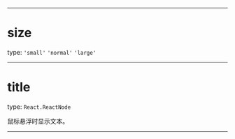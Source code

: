 -----

# size

type: `'small'` `'normal'` `'large'`

-----

# title

type: `React.ReactNode`

鼠标悬浮时显示文本。

-----